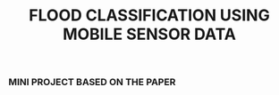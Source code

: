 <h1><center> FLOOD CLASSIFICATION USING MOBILE SENSOR DATA </center></h1><br>
<h3> MINI PROJECT BASED ON THE PAPER </h3>
